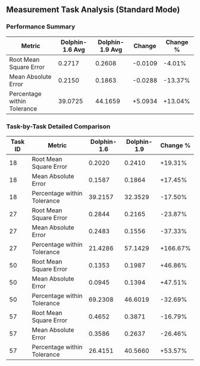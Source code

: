 
## Measurement Task Analysis (Standard Mode)

### Performance Summary

| Metric | Dolphin-1.6 Avg | Dolphin-1.9 Avg | Change | Change % |
|--------|------------------|------------------|--------|----------|
| Root Mean Square Error | 0.2717 | 0.2608 | -0.0109 | -4.01% |
| Mean Absolute Error | 0.2150 | 0.1863 | -0.0288 | -13.37% |
| Percentage within Tolerance | 39.0725 | 44.1659 | +5.0934 | +13.04% |

### Task-by-Task Detailed Comparison

| Task ID | Metric | Dolphin-1.6 | Dolphin-1.9 | Change % |
|---------|--------|-------------|-------------|----------|
| 18 | Root Mean Square Error | 0.2020 | 0.2410 | +19.31% |
| 18 | Mean Absolute Error | 0.1587 | 0.1864 | +17.45% |
| 18 | Percentage within Tolerance | 39.2157 | 32.3529 | -17.50% |
| 27 | Root Mean Square Error | 0.2844 | 0.2165 | -23.87% |
| 27 | Mean Absolute Error | 0.2483 | 0.1556 | -37.33% |
| 27 | Percentage within Tolerance | 21.4286 | 57.1429 | +166.67% |
| 50 | Root Mean Square Error | 0.1353 | 0.1987 | +46.86% |
| 50 | Mean Absolute Error | 0.0945 | 0.1394 | +47.51% |
| 50 | Percentage within Tolerance | 69.2308 | 46.6019 | -32.69% |
| 57 | Root Mean Square Error | 0.4652 | 0.3871 | -16.79% |
| 57 | Mean Absolute Error | 0.3586 | 0.2637 | -26.46% |
| 57 | Percentage within Tolerance | 26.4151 | 40.5660 | +53.57% |
